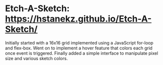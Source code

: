 # Etch-A-Sketch: https://hstanekz.github.io/Etch-A-Sketch/

Initially started with a 16x16 grid implemented using a JavaScript for-loop and flex-box.
Went on to implement a hover feature that colors each grid once event is triggered.
Finally added a simple interface to manipulate pixel size and various sketch colors.